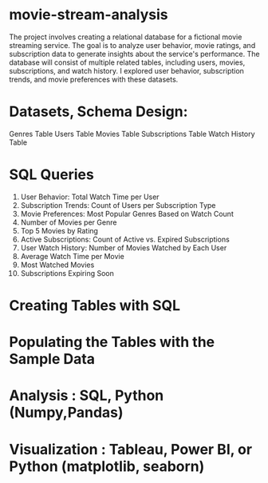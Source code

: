 # movie-stream-analysis

The project involves creating a relational database for a fictional movie streaming service. The goal is to analyze user behavior, movie ratings, and subscription data to generate insights about the service's performance. The database will consist of multiple related tables, including users, movies, subscriptions, and watch history. I explored user behavior, subscription trends, and movie preferences with these datasets.


# Datasets, Schema Design:
Genres Table
Users Table
Movies Table
Subscriptions Table
Watch History Table
# SQL Queries

1. User Behavior: Total Watch Time per User
2. Subscription Trends: Count of Users per Subscription Type
3. Movie Preferences: Most Popular Genres Based on Watch Count
4. Number of Movies per Genre
5. Top 5 Movies by Rating
6. Active Subscriptions: Count of Active vs. Expired Subscriptions
7. User Watch History: Number of Movies Watched by Each User
8. Average Watch Time per Movie
9. Most Watched Movies
10. Subscriptions Expiring Soon


# Creating Tables with SQL
# Populating the Tables with the Sample Data
# Analysis : SQL, Python (Numpy,Pandas)
# Visualization : Tableau, Power BI, or Python (matplotlib, seaborn)
